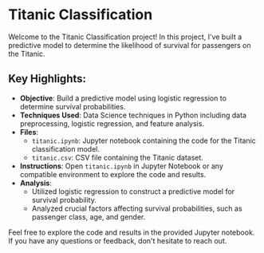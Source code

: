 # Titanic Classification

Welcome to the Titanic Classification project! In this project, I've built a predictive model to determine the likelihood of survival for passengers on the Titanic.

## Key Highlights:

- **Objective**: Build a predictive model using logistic regression to determine survival probabilities.
- **Techniques Used**: Data Science techniques in Python including data preprocessing, logistic regression, and feature analysis.
- **Files**:
  - `titanic.ipynb`: Jupyter notebook containing the code for the Titanic classification model.
  - `titanic.csv`: CSV file containing the Titanic dataset.
- **Instructions**: Open `titanic.ipynb` in Jupyter Notebook or any compatible environment to explore the code and results.
- **Analysis**:
  - Utilized logistic regression to construct a predictive model for survival probability.
  - Analyzed crucial factors affecting survival probabilities, such as passenger class, age, and gender.

Feel free to explore the code and results in the provided Jupyter notebook. If you have any questions or feedback, don't hesitate to reach out.
